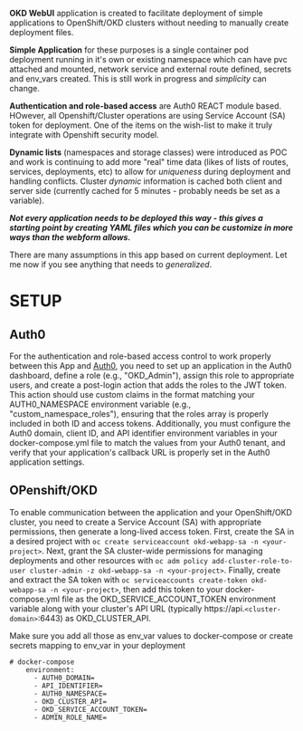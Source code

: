 **OKD WebUI** application is created to facilitate deployment of simple applications to OpenShift/OKD clusters without needing to manually create deployment files.

**Simple Application** for these purposes is a single container pod deployment running in it's own or existing namespace which can have pvc attached and mounted, network service and external route defined, secrets and env_vars created. This is still work in progress and *simplicity* can change.

**Authentication and role-based access** are Auth0 REACT module based. HOwever, all Openshift/Cluster operations are using Service Account (SA) token for deployment. One of the items on the wish-list to make it truly integrate with Openshift security model.

**Dynamic lists** (namespaces and storage classes) were introduced as POC and work is continuing to add more "real" time data (likes of lists of routes, services, deployments, etc) to allow for *uniqueness* during deployment and handling conflicts. Cluster *dynamic* information is cached both client and server side (currently cached for 5 minutes - probably needs be set as a variable).

***Not every application needs to be deployed this way - this gives a starting point by creating YAML files which you can be customize in more ways than the webform allows.***

There are many assumptions in this app based on current deployment. Let me now if you see anything that needs to *generalized*.

# SETUP

## Auth0
For the authentication and role-based access control to work properly between this App and <a href="https://auth0.com/api/auth/login?redirectTo=dashboard" target=_new>Auth0</a>, you need to set up an application in the Auth0 dashboard, define a role (e.g., "OKD_Admin"), assign this role to appropriate users, and create a post-login action that adds the roles to the JWT token. This action should use custom claims in the format matching your AUTH0_NAMESPACE environment variable (e.g., "custom_namespace_roles"), ensuring that the roles array is properly included in both ID and access tokens. Additionally, you must configure the Auth0 domain, client ID, and API identifier environment variables in your docker-compose.yml file to match the values from your Auth0 tenant, and verify that your application's callback URL is properly set in the Auth0 application settings.

## OPenshift/OKD

To enable communication between the application and your OpenShift/OKD cluster, you need to create a Service Account (SA) with appropriate permissions, then generate a long-lived access token. First, create the SA in a desired project with `oc create serviceaccount okd-webapp-sa -n <your-project>`. Next, grant the SA cluster-wide permissions for managing deployments and other resources with `oc adm policy add-cluster-role-to-user cluster-admin -z okd-webapp-sa -n <your-project>`. Finally, create and extract the SA token with `oc serviceaccounts create-token okd-webapp-sa -n <your-project>`, then add this token to your docker-compose.yml file as the OKD_SERVICE_ACCOUNT_TOKEN environment variable along with your cluster's API URL (typically https://api.`<cluster-domain>`:6443) as OKD_CLUSTER_API.

Make sure you add all those as env_var values to docker-compose or create secrets mapping to env_var in your deployment
```
# docker-compose
    environment:
      - AUTH0_DOMAIN=
      - API_IDENTIFIER=
      - AUTH0_NAMESPACE=
      - OKD_CLUSTER_API=
      - OKD_SERVICE_ACCOUNT_TOKEN=
      - ADMIN_ROLE_NAME=
```


